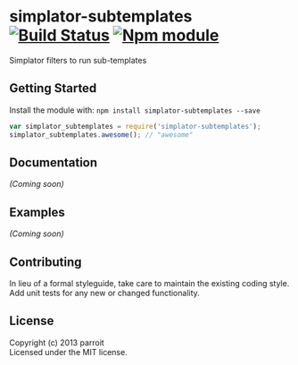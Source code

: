 # simplator-subtemplates [![Build Status](https://secure.travis-ci.org/parroit/simplator-subtemplates.png?branch=master)](http://travis-ci.org/parroit/simplator-subtemplates)  [![Npm module](https://badge.fury.io/js/simplator-subtemplates.png)](https://npmjs.org/package/simplator-subtemplates)

Simplator filters to run sub-templates

## Getting Started
Install the module with: `npm install simplator-subtemplates --save`

```javascript
var simplator_subtemplates = require('simplator-subtemplates');
simplator_subtemplates.awesome(); // "awesome"
```

## Documentation
_(Coming soon)_

## Examples
_(Coming soon)_

## Contributing
In lieu of a formal styleguide, take care to maintain the existing coding style.
Add unit tests for any new or changed functionality.


## License
Copyright (c) 2013 parroit  
Licensed under the MIT license.
